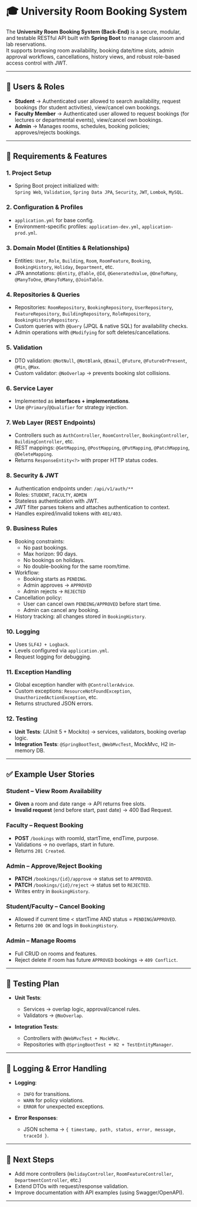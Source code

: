 # 🎓 University Room Booking System

The **University Room Booking System (Back-End)** is a secure, modular, and testable RESTful API built with **Spring Boot** to manage classroom and lab reservations.  
It supports browsing room availability, booking date/time slots, admin approval workflows, cancellations, history views, and robust role-based access control with JWT.

---

## 👥 Users & Roles

- **Student** → Authenticated user allowed to search availability, request bookings (for student activities), view/cancel own bookings.
- **Faculty Member** → Authenticated user allowed to request bookings (for lectures or departmental events), view/cancel own bookings.
- **Admin** → Manages rooms, schedules, booking policies; approves/rejects bookings.

---

## 📌 Requirements & Features

### 1. Project Setup
- Spring Boot project initialized with:  
  `Spring Web`, `Validation`, `Spring Data JPA`, `Security`, `JWT`, `Lombok`, `MySQL`.

### 2. Configuration & Profiles
- `application.yml` for base config.  
- Environment-specific profiles: `application-dev.yml`, `application-prod.yml`.

### 3. Domain Model (Entities & Relationships)
- Entities: `User`, `Role`, `Building`, `Room`, `RoomFeature`, `Booking`, `BookingHistory`, `Holiday`, `Department`, etc.
- JPA annotations: `@Entity`, `@Table`, `@Id`, `@GeneratedValue`, `@OneToMany`, `@ManyToOne`, `@ManyToMany`, `@JoinTable`.

### 4. Repositories & Queries
- Repositories: `RoomRepository`, `BookingRepository`, `UserRepository`, `FeatureRepository`, `BuildingRepository`, `RoleRepository`, `BookingHistoryRepository`.
- Custom queries with `@Query` (JPQL & native SQL) for availability checks.
- Admin operations with `@Modifying` for soft deletes/cancellations.

### 5. Validation
- DTO validation: `@NotNull`, `@NotBlank`, `@Email`, `@Future`, `@FutureOrPresent`, `@Min`, `@Max`.
- Custom validator: `@NoOverlap` → prevents booking slot collisions.

### 6. Service Layer
- Implemented as **interfaces + implementations**.
- Use `@Primary`/`@Qualifier` for strategy injection.

### 7. Web Layer (REST Endpoints)
- Controllers such as `AuthController`, `RoomController`, `BookingController`, `BuildingController`, etc.
- REST mappings: `@GetMapping`, `@PostMapping`, `@PutMapping`, `@PatchMapping`, `@DeleteMapping`.
- Returns `ResponseEntity<?>` with proper HTTP status codes.

### 8. Security & JWT
- Authentication endpoints under: `/api/v1/auth/**`
- Roles: `STUDENT`, `FACULTY`, `ADMIN`
- Stateless authentication with JWT.
- JWT filter parses tokens and attaches authentication to context.
- Handles expired/invalid tokens with `401/403`.

### 9. Business Rules
- Booking constraints:
  - No past bookings.
  - Max horizon: 90 days.
  - No bookings on holidays.
  - No double-booking for the same room/time.
- Workflow:
  - Booking starts as `PENDING`.
  - Admin approves → `APPROVED`  
  - Admin rejects → `REJECTED`
- Cancellation policy:
  - User can cancel own `PENDING/APPROVED` before start time.
  - Admin can cancel any booking.
- History tracking: all changes stored in `BookingHistory`.

### 10. Logging
- Uses `SLF4J + Logback`.
- Levels configured via `application.yml`.
- Request logging for debugging.

### 11. Exception Handling
- Global exception handler with `@ControllerAdvice`.
- Custom exceptions: `ResourceNotFoundException`, `UnauthorizedActionException`, etc.
- Returns structured JSON errors.

### 12. Testing
- **Unit Tests**: (JUnit 5 + Mockito) → services, validators, booking overlap logic.
- **Integration Tests**: `@SpringBootTest`, `@WebMvcTest`, MockMvc, H2 in-memory DB.

---

## ✅ Example User Stories

### Student – View Room Availability
- **Given** a room and date range → API returns free slots.
- **Invalid request** (end before start, past date) → 400 Bad Request.

### Faculty – Request Booking
- **POST** `/bookings` with roomId, startTime, endTime, purpose.
- Validations → no overlaps, start in future.
- Returns `201 Created`.

### Admin – Approve/Reject Booking
- **PATCH** `/bookings/{id}/approve` → status set to `APPROVED`.
- **PATCH** `/bookings/{id}/reject` → status set to `REJECTED`.
- Writes entry in `BookingHistory`.

### Student/Faculty – Cancel Booking
- Allowed if current time < startTime AND status = `PENDING`/`APPROVED`.
- Returns `200 OK` and logs in `BookingHistory`.

### Admin – Manage Rooms
- Full CRUD on rooms and features.
- Reject delete if room has future `APPROVED` bookings → `409 Conflict`.

---

## 🧪 Testing Plan

- **Unit Tests**:  
  - Services → overlap logic, approval/cancel rules.  
  - Validators → `@NoOverlap`.  

- **Integration Tests**:  
  - Controllers with `@WebMvcTest + MockMvc`.  
  - Repositories with `@SpringBootTest + H2 + TestEntityManager`.

---

## 📝 Logging & Error Handling

- **Logging**:
  - `INFO` for transitions.
  - `WARN` for policy violations.
  - `ERROR` for unexpected exceptions.  

- **Error Responses**:
  - JSON schema → `{ timestamp, path, status, error, message, traceId }`.

---

## 🚧 Next Steps

- Add more controllers (`HolidayController`, `RoomFeatureController`, `DepartmentController`, etc.)  
- Extend DTOs with request/response validation.  
- Improve documentation with API examples (using Swagger/OpenAPI).  

---
